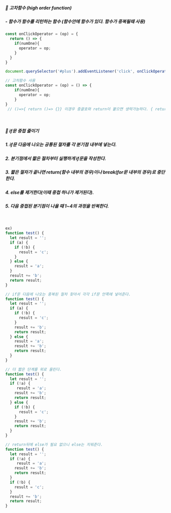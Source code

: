##### 🍋 고차함수 (high order function)
##### - 함수가 함수를 리턴하는 함수 (함수안에 함수가 있다. 함수가 중복될때 사용)

```javascript
const onClickOperator = (op) = {
  return () => {
    if(numOne){
      operator = op;
    }
  }
}

document.querySelector('#plus').addEventListener('click', onClickOperator('+'));

// 고차함수 사용
const onClickOperator = (op) = () => {
    if(numOne){
      operator = op;
    }
}
 // ()=>{ return ()=> {}} 이경우 중괄호와 return이 붙으면 생략가능하다. { return };제거
```

<br>

##### 🍋 if문 중첩 줄이기
##### 1. if문 다음에 나오는 공통된 절차를 각 분기점 내부에 넣는다.
##### 2. 분기점에서 짧은 절차부터 실행하게 if문을 작성한다.
##### 3. 짧은 절차가 끝나면 return(함수 내부의 경우)이나 break(for문 내부의 경우)로 중단한다.
##### 4. else를 제거한다(이때 중첩 하나가 제거된다).
##### 5. 다음 중첩된 분기점이 나올 때 1~4의 과정을 반복한다.
<br>

```javascript
ex)
function test() {
  let result = '';
  if (a) {
    if (!b) {
      result = 'c';
    }
  } else {
    result = 'a';
  }
  result += 'b';
  return result;
}
```
```javascript
// if문 다음에 나오는 중복된 절차 찾아서 각각 if문 안쪽에 넣어준다.
function test() {
  let result = '';
  if (a) {
    if (!b) {
      result = 'c';
    }
    result += 'b';
    return result;
  } else {
    result = 'a';
    result += 'b';
    return result;
  }
}
``` 
```javascript
// 더 짧은 단계를 위로 올린다.
function test() {
  let result = '';
  if (!a) {
     result = 'a';
    result += 'b';
    return result; 
  } else {
    if (!b) {
      result = 'c';
    }
    result += 'b';
    return result;
  }
}
```
```javascript
// return뒤에 else가 필요 없으니 else는 지워준다.
function test() {
  let result = '';
  if (!a) {
     result = 'a';
    result += 'b';
    return result; 
  } 
  if (!b) {
    result = 'c';
  }
  result += 'b';
  return result;
}
```
<!-- 🍓🍑🍊🍋🍏🍎🍒🍇🍈🍍🍌💛💣💭💬🤡🙀🐶🔥⭐🌎♦️ -->